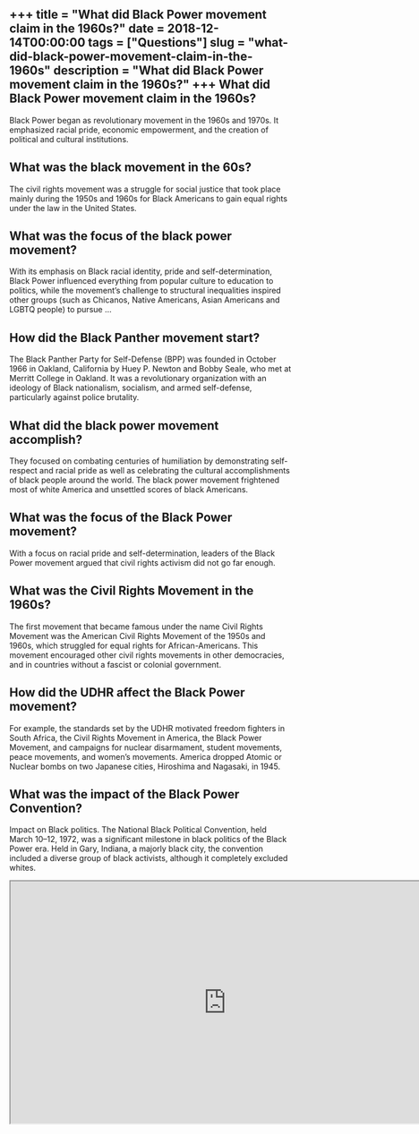 +++
title = "What did Black Power movement claim in the 1960s?"
date = 2018-12-14T00:00:00
tags = ["Questions"]
slug = "what-did-black-power-movement-claim-in-the-1960s"
description = "What did Black Power movement claim in the 1960s?"
+++
What did Black Power movement claim in the 1960s?
-------------------------------------------------

Black Power began as revolutionary movement in the 1960s and 1970s. It emphasized racial pride, economic empowerment, and the creation of political and cultural institutions.

What was the black movement in the 60s?
---------------------------------------

The civil rights movement was a struggle for social justice that took place mainly during the 1950s and 1960s for Black Americans to gain equal rights under the law in the United States.

What was the focus of the black power movement?
-----------------------------------------------

With its emphasis on Black racial identity, pride and self-determination, Black Power influenced everything from popular culture to education to politics, while the movement’s challenge to structural inequalities inspired other groups (such as Chicanos, Native Americans, Asian Americans and LGBTQ people) to pursue …

How did the Black Panther movement start?
-----------------------------------------

The Black Panther Party for Self-Defense (BPP) was founded in October 1966 in Oakland, California by Huey P. Newton and Bobby Seale, who met at Merritt College in Oakland. It was a revolutionary organization with an ideology of Black nationalism, socialism, and armed self-defense, particularly against police brutality.

What did the black power movement accomplish?
---------------------------------------------

They focused on combating centuries of humiliation by demonstrating self-respect and racial pride as well as celebrating the cultural accomplishments of black people around the world. The black power movement frightened most of white America and unsettled scores of black Americans.

What was the focus of the Black Power movement?
-----------------------------------------------

With a focus on racial pride and self-determination, leaders of the Black Power movement argued that civil rights activism did not go far enough.

What was the Civil Rights Movement in the 1960s?
------------------------------------------------

The first movement that became famous under the name Civil Rights Movement was the American Civil Rights Movement of the 1950s and 1960s, which struggled for equal rights for African-Americans. This movement encouraged other civil rights movements in other democracies, and in countries without a fascist or colonial government.

How did the UDHR affect the Black Power movement?
-------------------------------------------------

For example, the standards set by the UDHR motivated freedom fighters in South Africa, the Civil Rights Movement in America, the Black Power Movement, and campaigns for nuclear disarmament, student movements, peace movements, and women’s movements. America dropped Atomic or Nuclear bombs on two Japanese cities, Hiroshima and Nagasaki, in 1945.

What was the impact of the Black Power Convention?
--------------------------------------------------

Impact on Black politics. The National Black Political Convention, held March 10–12, 1972, was a significant milestone in black politics of the Black Power era. Held in Gary, Indiana, a majorly black city, the convention included a diverse group of black activists, although it completely excluded whites.

<iframe allow="accelerometer; autoplay; clipboard-write; encrypted-media; gyroscope; picture-in-picture" allowfullscreen="" class="__youtube_prefs__  epyt-is-override  no-lazyload" data-no-lazy="1" data-origheight="433" data-origwidth="770" data-skipgform_ajax_framebjll="" height="433" id="_ytid_40866" loading="lazy" src="https://www.youtube.com/embed/OE6oS_3HSlM?enablejsapi=1&autoplay=0&cc_load_policy=0&cc_lang_pref=&iv_load_policy=1&loop=0&modestbranding=0&rel=1&fs=1&playsinline=0&autohide=2&theme=dark&color=red&controls=1&" title="YouTube player" width="770"></iframe>